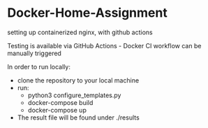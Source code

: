 # Docker-Home-Assignment

setting up containerized nginx, with github actions

Testing is available via GitHub Actions - Docker CI workflow can be manually triggered

In order to run locally:

- clone the repository to your local machine
- run:
  - python3 configure_templates.py
  - docker-compose build
  - docker-compose up
- The result file will be found under ./results
